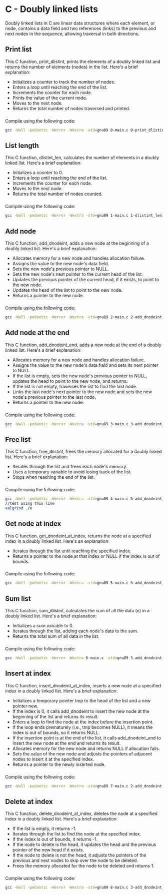 # C - Doubly linked lists
Doubly linked lists in C are linear data structures where each element, or node, contains a data field and two references (links) to the previous and next nodes in the sequence, allowing traversal in both directions.
## Print list
This C function, print\_dlistint, prints the elements of a doubly linked list and returns the number of elements (nodes) in the list. Here's a brief explanation:
- Initializes a counter to track the number of nodes.
- Enters a loop until reaching the end of the list.
- Increments the counter for each node.
- Prints the value of the current node.
- Moves to the next node.
- Returns the total number of nodes traversed and printed.
###
Compile using the following code:
```sh
gcc -Wall -pedantic -Werror -Wextra -std=gnu89 0-main.c 0-print_dlistint.c -o a
```
## List length
This C function, dlistint\_len, calculates the number of elements in a doubly linked list. Here's a brief explanation:
- Initializes a counter to 0.
- Enters a loop until reaching the end of the list.
- Increments the counter for each node.
- Moves to the next node.
- Returns the total number of nodes counted.
###
Compile using the following code:
```sh
gcc -Wall -pedantic -Werror -Wextra -std=gnu89 1-main.c 1-dlistint_len.c -o b
```
## Add node

This C function, add\_dnodeint, adds a new node at the beginning of a doubly linked list. Here's a brief explanation:
- Allocates memory for a new node and handles allocation failure.
- Assigns the value to the new node's data field.
- Sets the new node's previous pointer to NULL.
- Sets the new node's next pointer to the current head of the list.
- Updates the previous pointer of the current head, if it exists, to point to the new node.
- Updates the head of the list to point to the new node.
- Returns a pointer to the new node.
###
Compile using the following code:
```sh
gcc -Wall -pedantic -Werror -Wextra -std=gnu89 2-main.c 2-add_dnodeint.c 0-print_dlistint.c -o c
```
## Add node at the end
This C function, add\_dnodeint\_end, adds a new node at the end of a doubly linked list. Here's a brief explanation:
- Allocates memory for a new node and handles allocation failure.
- Assigns the value to the new node's data field and sets its next pointer to NULL.
- If the list is empty, sets the new node's previous pointer to NULL, updates the head to point to the new node, and returns.
- If the list is not empty, traverses the list to find the last node.
- Links the last node's next pointer to the new node and sets the new node's previous pointer to the last node.
- Returns a pointer to the new node.
###
Compile using the following code:
```sh
gcc -Wall -pedantic -Werror -Wextra -std=gnu89 3-main.c 3-add_dnodeint_end.c 0-print_dlistint.c -o d
```
## Free list

This C function, free\_dlistint, frees the memory allocated for a doubly linked list. Here's a brief explanation:
- Iterates through the list and frees each node's memory.
- Uses a temporary variable to avoid losing track of the list.
- Stops when reaching the end of the list.
###
Compile using the following code:
```sh
gcc -Wall -pedantic -Werror -Wextra -std=gnu89 4-main.c 3-add_dnodeint_end.c 0-print_dlistint.c 4-free_dlistint.c -o e
//test using this line
valgrind ./e
```
## Get node at index
This C function, get\_dnodeint\_at\_index, returns the node at a specified index in a doubly linked list. Here's an explanation:
- Iterates through the list until reaching the specified index.
- Returns a pointer to the node at that index or NULL if the index is out of bounds.
###
Compile using the following code:
```sh
gcc -Wall -pedantic -Werror -Wextra -std=gnu89 5-main.c 3-add_dnodeint_end.c 0-print_dlistint.c 4-free_dlistint.c 5-get_dnodeint.c -o h
```
## Sum list

This C function, sum\_dlistint, calculates the sum of all the data (n) in a doubly linked list. Here's a brief explanation:
- Initializes a sum variable to 0.
- Iterates through the list, adding each node's data to the sum.
- Returns the total sum of all data in the list.
###
Compile using the following code:
```sh
gcc -Wall -pedantic -Werror -Wextra 6-main.c -std=gnu89 3-add_dnodeint_end.c 4-free_dlistint.c 6-sum_dlistint.c -o i
```
## Insert at index
This C function, insert\_dnodeint\_at\_index, inserts a new node at a specified index in a doubly linked list. Here's a brief explanation:
- Initializes a temporary pointer tmp to the head of the list and a new pointer new.
- If the index is 0, it calls add\_dnodeint to insert the new node at the beginning of the list and returns its result.
- Enters a loop to find the node at the index before the insertion point.
- If the loop ends prematurely (i.e., tmp becomes NULL), it means the index is out of bounds, so it returns NULL.
- If the insertion point is at the end of the list, it calls add\_dnodeint\_end to insert the new node at the end and returns its result.
- Allocates memory for the new node and returns NULL if allocation fails.
- Sets the value of the new node and adjusts the pointers of adjacent nodes to insert it at the specified index.
- Returns a pointer to the newly inserted node.
###
Compile using the following code:
```sh
gcc -Wall -pedantic -Werror -Wextra -std=gnu89 7-main.c 2-add_dnodeint.c 3-add_dnodeint_end.c 0-print_dlistint.c 4-free_dlistint.c 7-insert_dnodeint.c -o j
```
## Delete at index

This C function, delete\_dnodeint\_at\_index, deletes the node at a specified index in a doubly linked list. Here's a brief explanation:
- If the list is empty, it returns -1.
- Iterates through the list to find the node at the specified index.
- If the index is out of bounds, it returns -1.
- If the node to delete is the head, it updates the head and the previous pointer of the new head if it exists.
- If the node to delete is not the head, it adjusts the pointers of the previous and next nodes to skip over the node to be deleted.
- Frees the memory allocated for the node to be deleted and returns 1.
###
Compile using the following code:
```sh
gcc -Wall -pedantic -Werror -Wextra -std=gnu89 8-main.c 3-add_dnodeint_end.c 0-print_dlistint.c 4-free_dlistint.c 8-delete_dnodeint.c -o k
```
